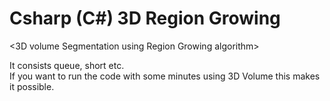 # Csharp (C#) 3D Region Growing

<3D volume Segmentation using Region Growing algorithm>  
  
It consists queue, short etc.  
If you want to run the code with some minutes using 3D Volume this makes it possible.
